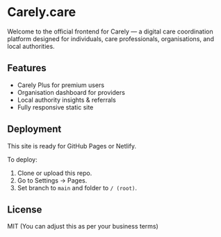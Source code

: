 # Carely.care

Welcome to the official frontend for Carely — a digital care coordination platform designed for individuals, care professionals, organisations, and local authorities.

## Features
- Carely Plus for premium users
- Organisation dashboard for providers
- Local authority insights & referrals
- Fully responsive static site

## Deployment
This site is ready for GitHub Pages or Netlify.

To deploy:
1. Clone or upload this repo.
2. Go to Settings → Pages.
3. Set branch to `main` and folder to `/ (root)`.

## License
MIT (You can adjust this as per your business terms)
